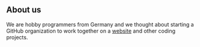 ## About us

We are hobby programmers from Germany and we thought about starting a GitHub organization to work together on a [website](https://baum22team.github.io) and other coding projects.
